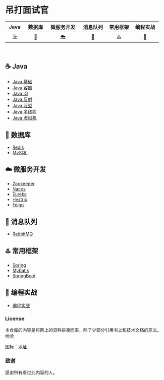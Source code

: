 # 吊打面试官

| &nbsp;Java&nbsp; | &nbsp;数据库&nbsp; | &nbsp;微服务开发&nbsp;|&nbsp;消息队列&nbsp;| 常用框架 | &nbsp;编程实战&nbsp; | 
| :------: | :------: | :------: | :------: | :------: | :------: | 
| [:coffee:](#coffee-java) | [:floppy_disk:](#floppy_disk-数据库) | [:cloud:](#cloud-微服务开发) | [:rabbit:](#rabbit-消息队列) | [:hotsprings:](#hotsprings-常用框架) | [:bear:](#bear-编程实战) |
<br>

## :coffee: Java

- [Java 基础](https://github.com/robert202003/Java-Notes/blob/master/docs/java.md)
- [Java 容器](https://github.com/robert202003/Java-Notes/blob/master/docs/multithread.md)
- [Java IO](https://github.com/robert202003/Java-Notes/blob/master/docs/io.md)
- [Java 反射](https://github.com/robert202003/Java-Notes/blob/master/docs/reflect.md)
- [Java 泛型](https://github.com/robert202003/Java-Notes/blob/master/docs/generic.md)
- [Java 多线程](https://github.com/robert202003/Java-Notes/blob/master/docs/multithread.md)
- [Java 虚拟机](https://github.com/robert202003/Java-Notes/blob/master/docs/jvm.md)

## :floppy_disk: 数据库

- [Redis](https://github.com/robert202003/Java-Notes/blob/master/docs/redis.md)
- [MySQL](https://github.com/robert202003/Java-Notes/blob/master/docs/database.md)

## :cloud: 微服务开发

- [Zookeeper](https://github.com/robert202003/Java-Notes/blob/master/docs/zookeeper.md)
- [Nacos](https://github.com/robert202003/Java-Notes/blob/master/docs/nacos.md)
- [Eureka](https://github.com/robert202003/Java-Notes/blob/master/docs/eureka.md)
- [Hystrix](https://github.com/robert202003/Java-Notes/blob/master/docs/hystrix.md)
- [Feign](https://github.com/robert202003/Java-Notes/blob/master/docs/feign.md)

## :rabbit: 消息队列

- [RabbitMQ](https://github.com/robert202003/Java-Notes/blob/master/docs/rabbit.md)

## :hotsprings: 常用框架

- [Spring](https://github.com/robert202003/Java-Notes/blob/master/docs/spring.md)
- [Mybatis](https://github.com/robert202003/Java-Notes/blob/master/docs/mybatis.md)
- [SpringBoot](https://github.com/robert202003/Java-Notes/blob/master/docs/springboot.md)

## :bear: 编程实战

- [编程实战](https://github.com/robert202003/Java-Notes/blob/master/docs/practice.md)

### License

本仓库的内容是将网上的资料拼凑而来，除了少部分引用书上和技术文档的原文。哈哈

图标：[地址](https://www.webfx.com/tools/emoji-cheat-sheet/)

### 致谢

感谢所有看过此内容的人。

